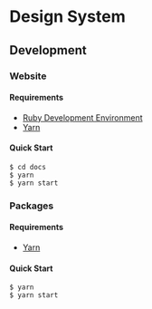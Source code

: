# Design System

## Development

### Website

#### Requirements
- [Ruby Development Environment](https://jekyllrb.com/docs/installation)
- [Yarn](https://yarnpkg.com)

#### Quick Start
```shell
$ cd docs
$ yarn
$ yarn start
```

### Packages

#### Requirements
- [Yarn](https://yarnpkg.com)

#### Quick Start
```shell
$ yarn
$ yarn start
```

